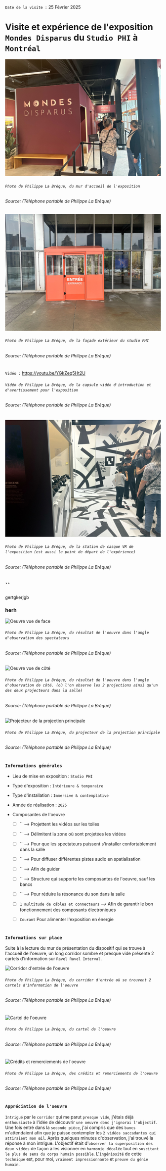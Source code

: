 `Date de la visite :` 25 Février 2025

# Visite et expérience de l'exposition `Mondes Disparus` du `Studio PHI` à `Montréal`


![façade intérieur de l'exposition](./media/facade_interieur_entree_photo_PLB.jpg)
###### `Photo de Philippe La Brèque, du mur d'accueil de l'exposition`

###### Source: (Téléphone portable de Philippe La Brèque)


![façade exterieur de l'exposition](./media/facade_exterieur_entree_photo_PLB.jpg)
###### `Photo de Philippe La Brèque, de la façade extérieur du studio PHI`

###### Source: (Téléphone portable de Philippe La Brèque)

#

`Vidéo :` https://youtu.be/YGkZeq5Ht2U
###### `Vidéo de Philippe La Brèque, de la capsule vidéo d'introduction et d'avertissement pour l'exposition`

###### Source: (Téléphone portable de Philippe La Brèque)

#





![Station de départ de l'expérience_ avec les casques VR](./media/depart_station_casque_vr_photo_PLB.jpg)
###### `Photo de Philippe La Brèque, de la station de casque VR de l'exposition (est aussi le point de départ de l'expérience)`

###### Source: (Téléphone portable de Philippe La Brèque)

#

## ``

gertgkerjgb

### herh

![Oeuvre vue de face](./media/resultat_superposition_projection_photo_PLB.jpg)
###### `Photo de Philippe La Brèque, du résultat de l'oeuvre dans l'angle d'observation des spectateurs`

###### Source: (Téléphone portable de Philippe La Brèque)

![Oeuvre vue de côté](./media/superposition_2_projection_photo_PLB.jpg)
###### `Photo de Philippe La Brèque, du résultat de l'oeuvre dans l'angle d'observation de côté. (où l'on observe les 2 projections ainsi qu'un des deux projecteurs dans la salle)`

###### Source: (Téléphone portable de Philippe La Brèque)

![Projecteur de la projection principale](./media/projecteur_photo_PLB.jpg)
###### `Photo de Philippe La Brèque, du projecteur de la projection principale`

###### Source: (Téléphone portable de Philippe La Brèque)


#

### `Informations générales`

- Lieu de mise en exposition : `Studio PHI`
- Type d'exposition : `Intérieure & temporaire`
- Type d'installation : `Immersive & contemplative`
- Année de réalisation : `2025`

- Composantes de l'oeuvre
  - [ ] `` --> Projettent les vidéos sur les toiles
  - [ ] `` --> Délimitent la zone où sont projetées les vidéos
  - [ ] `` --> Pour que les spectateurs puissent s'installer confortablement dans la salle
  - [ ] `` --> Pour diffuser différentes pistes audio en spatialisation
  - [ ] `` --> Afin de guider
  - [ ] `` --> Structure qui supporte les composantes de l'oeuvre, sauf les bancs
  - [ ] `` --> Pour réduire la résonance du son dans la salle
  - [ ] `1 multitude de câbles et connecteurs` --> Afin de garantir le bon fonctionnement des composants électroniques
  - [ ] `Courant` Pour alimenter l'exposition en énergie



#


### `Informations sur place`

Suite à la lecture du mur de présentation du dispositif qui se trouve à l'accueil de l'oeuvre, un long corridor sombre et presque vide présente 2 cartels d'information sur `Ravel Ravel Interval`.

![Corridor d'entrée de l'oeuvre](./media/corridor_cartel_credit_photo_PLB.jpg)
###### `Photo de Philippe La Brèque, du corridor d'entrée où se trouvent 2 cartels d'information de l'oeuvre`

###### Source: (Téléphone portable de Philippe La Brèque)
#




#


![Cartel de l'oeuvre](./media/cartel_oeuvre_photo_PLB.jpg)
###### `Photo de Philippe La Brèque, du cartel de l'oeuvre`

###### Source: (Téléphone portable de Philippe La Brèque)

#

![Crédits et remerciements de l'oeuvre](./media/credit_remerciement_oeuvre_photo_PLB.jpg)
###### `Photo de Philippe La Brèque, des crédits et remerciements de l'oeuvre`

###### Source: (Téléphone portable de Philippe La Brèque)

#






### `Appréciation de l'oeuvre`

`Intrigué` par le `corridor` qui me parut `presque vide`, j'étais déjà `enthousiaste` à l'idée de découvrir `une oeuvre donc j'ignorai l'objectif`. Une fois entré dans la `seconde pièce`, j'ai compris que des `bancs` m'attendaient afin que je puisse contempler les `2 vidéos saccadantes qui attiraient mon œil`. Après quelques minutes d'observation, j'ai trouvé la réponse à mon intrigue. L'objectif était d'`observer la superposition des deux vidéos` de façon à les visionner en `harmonie décalée` tout en `suscitant le plus de sens du corps humain possible`. L'`ingéniosité` de cette `technique` est, pour moi, `vraiment impressionnante` et `preuve du génie humain`.




